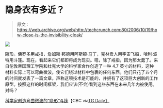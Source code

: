 # 隐身衣有多近？

> 原文：<https://web.archive.org/web/http://techcrunch.com:80/2006/10/19/how-close-is-the-invisibility-cloak/>

![](img/90fd45d07afc877431ea34acba75c873.png)

隐形。佛罗多用戒指，詹姆斯·邦德用阿斯顿·马丁，克林贡人用宇宙飞船，哈利·波特用斗篷。现在，看起来它们都即将成为现实。嗯，除了戒指，因为那太蠢了。来自伦敦帝国理工学院和杜克大学的科学家合作创造了一种 4.7 英寸的材料，这种材料实际上可以弯曲微波，使它们绕过材料中包裹的任何东西。他们只花了五个月的时间就发表了一篇文章，声称这项技术是可能的，并拥有了这项巨大创新的工作原型。按照这样的时间框架，我们应该(不会)看到这些东西在未来几年内被使用。对吗？

[科学家创造弯曲微波的“隐形”斗篷](https://web.archive.org/web/20160305205024/http://www.cbc.ca/technology/story/2006/10/19/invisibility-cloak.html)【CBC via[TG Daily】](https://web.archive.org/web/20160305205024/http://www.tgdaily.com/2006/10/19/invisible_cloak/)